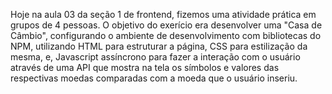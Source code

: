 Hoje na aula 03 da seção 1 de frontend, fizemos uma atividade prática em grupos de 4 pessoas. O objetivo do exerício era desenvolver uma "Casa de Câmbio", configurando o ambiente de desenvolvimento com bibliotecas do NPM, utilizando HTML para estruturar a página, CSS para estilização da mesma, e, Javascript assíncrono para fazer a interação com o usuário através de uma API que mostra na tela os símbolos e valores das respectivas moedas comparadas com a moeda que o usuário inseriu.